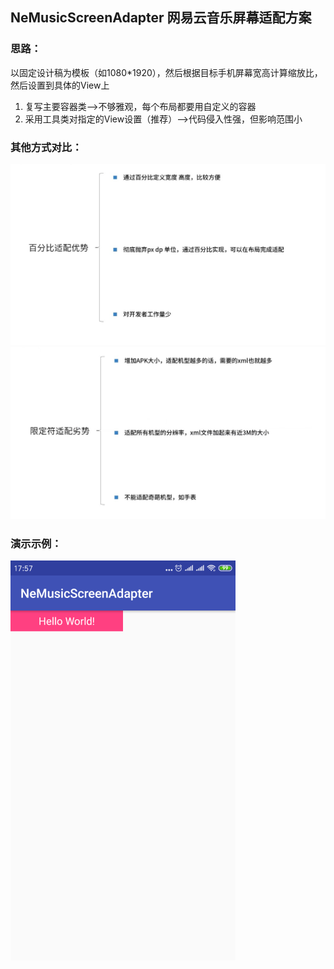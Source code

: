 ## NeMusicScreenAdapter 网易云音乐屏幕适配方案
### 思路：
以固定设计稿为模板（如1080*1920），然后根据目标手机屏幕宽高计算缩放比，然后设置到具体的View上
1. 复写主要容器类-->不够雅观，每个布局都要用自定义的容器  
2. 采用工具类对指定的View设置（推荐）-->代码侵入性强，但影响范围小  
### 其他方式对比：  
![image](https://github.com/tianyalu/NeMusicScreenAdapter/blob/master/show/percent.png)  
![image](https://github.com/tianyalu/NeMusicScreenAdapter/blob/master/show/qualifier.png)  
### 演示示例： 
![image](https://github.com/tianyalu/NeMusicScreenAdapter/blob/master/show/show.png)  



